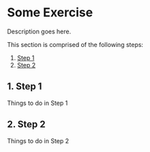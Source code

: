 # Some Exercise

Description goes here.

This section is comprised of the following steps:

1. [Step 1](some-exercise.md#1-step-1)
2. [Step 2](some-exercise.md#2-step-2)

## 1. Step 1

Things to do in Step 1

## 2. Step 2

Things to do in Step 2

